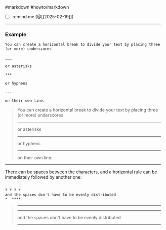 #markdown #howto/markdown

- [ ] remind me (@[[2025-02-19]])
___
### Example

```
You can create a horizontal break to divide your text by placing three (or more) underscores 

___

or asterisks 

***

or hyphens

---

on their own line.
```

> You can create a horizontal break to divide your text by placing three (or more) underscores
> 
> ---
> 
> or asterisks
> 
> ---
> 
> or hyphens
> 
> ---
> 
> on their own line.

---

There can be spaces between the characters, and a horizontal rule can be immediately followed by another one:

```
_ _ _
* * * *
and the spaces don't have to be evenly distributed
*  ****
```

> ---
> 
> ---
> 
> and the spaces don't have to be evenly distributed
> 
> ---